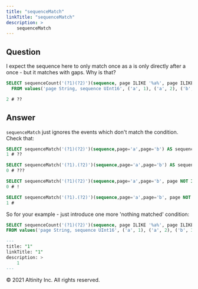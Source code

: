 ```yaml
---
title: "sequenceMatch"
linkTitle: "sequenceMatch"
description: >
    sequenceMatch
---
```


## Question

I expect the sequence here to only match once as a is only directly after a once - but it matches with gaps. Why is that?

```sql
SELECT sequenceCount('(?1)(?2)')(sequence, page ILIKE '%a%', page ILIKE '%a%') AS sequences
  FROM values('page String, sequence UInt16', ('a', 1), ('a', 2), ('b', 3), ('b', 4), ('a', 5), ('b', 6), ('a', 7))

2 # ??
```

## Answer

`sequenceMatch` just ignores the events which don't match the condition. Check that:

```sql
SELECT sequenceMatch('(?1)(?2)')(sequence,page='a',page='b') AS sequences　FROM values( 'page String, sequence UInt16' , ('a', 1), ('c',2), ('b', 3));
1 # ?? 

SELECT sequenceMatch('(?1).(?2)')(sequence,page='a',page='b') AS sequences　FROM values( 'page String, sequence UInt16' , ('a', 1), ('c',2), ('b', 3));
0 # ???

SELECT sequenceMatch('(?1)(?2)')(sequence,page='a',page='b', page NOT IN ('a','b')) AS sequences　from values( 'page String, sequence UInt16' , ('a', 1), ('c',2), ('b', 3));
0 # !

SELECT sequenceMatch('(?1).(?2)')(sequence,page='a',page='b', page NOT IN ('a','b')) AS sequences　from values( 'page String, sequence UInt16' , ('a', 1), ('c',2), ('b', 3));
1 #
```

So for your example - just introduce one more 'nothing matched' condition:

```sql
SELECT sequenceCount('(?1)(?2)')(sequence, page ILIKE '%a%', page ILIKE '%a%', NOT (page ILIKE '%a%')) AS sequences
FROM values('page String, sequence UInt16', ('a', 1), ('a', 2), ('b', 3), ('b', 4), ('a', 5), ('b', 6), ('a', 7))

---
title: "1"
linkTitle: "1"
description: >
    1
---
```

© 2021 Altinity Inc. All rights reserved.

